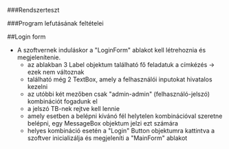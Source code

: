 ###Rendszerteszt

###Program lefutásának feltételei

##Login form
- A szoftvernek induláskor a "LoginForm" ablakot kell létrehoznia és megjelenítenie.
	- az ablakban 3 Label objektum található fő feladatuk a címkézés -> ezek nem változnak
	- található még 2 TextBox, amely a felhasználói inputokat hivatalos kezelni
	- az utóbbi két mezőben csak "admin-admin" (felhasználó-jelszó) kombinációt fogadunk el
	- a jelszó TB-nek rejtve kell lennie
	- amely esetben a belépni kívánó fél helytelen kombinációval szeretne belépni, egy MessageBox objektum jelzi ezt számára
	- helyes kombináció esetén a "Login" Button objektumra kattintva a szoftver inicializálja és megjeleníti a "MainForm" ablakot
	

